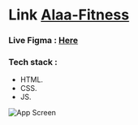 # Link [Alaa-Fitness](https://kytc-front-end.github.io/Alaa-Fitness/)
### Live Figma : [Here](https://www.figma.com/file/9nq6goHxvP9UOJ0mnl1dev/Fitness-app-wireframe?type=design&node-id=445&t=2Pen7DuhdaNvZAQK-0)


### Tech stack :
* HTML.
* CSS.
* JS.

![App Screen](https://user-images.githubusercontent.com/76689888/237038215-9d93bd7a-e1c8-4767-9d78-46d78e8b3397.png)

